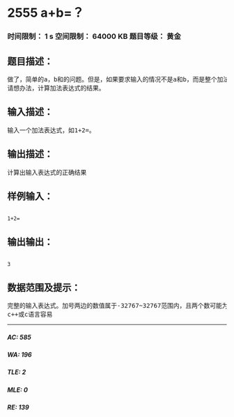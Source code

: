 # 2555 a+b=？   
### 时间限制： 1 s     空间限制： 64000 KB     题目等级： 黄金  
## 题目描述：  

<pre>
做了，简单的a，b和的问题。但是，如果要求输入的情况不是a和b，而是整个加法表达式呢？   
请想办法，计算加法表达式的结果。
</pre>
  
  
## 输入描述：  

<pre>
输入一个加法表达式，如1+2=。
</pre>
  
  
## 输出描述：  

<pre>
计算出输入表达式的正确结果
</pre>
  
  
## 样例输入：  

<pre><code>
1+2=
</code></pre>
  
  
## 输出输出：  

<pre><code>
3
</code></pre>
  
  
## 数据范围及提示：  

<pre>
完整的输入表达式。加号两边的数值属于-32767~32767范围内，且两个数可能为负数
c++或c语言容易
</pre>
  
  
***  

##### AC: 585  
##### WA: 196  
##### TLE: 2  
##### MLE: 0  
##### RE: 139  
